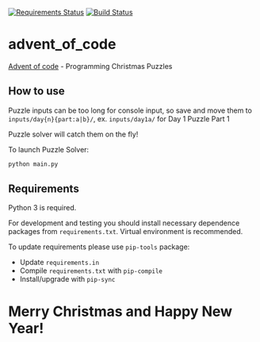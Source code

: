 [![Requirements Status](https://requires.io/github/lancelote/advent_of_code/requirements.svg?branch=master)](https://requires.io/github/lancelote/advent_of_code/requirements/?branch=master)
[![Build Status](https://travis-ci.org/lancelote/advent_of_code.svg)](https://travis-ci.org/lancelote/advent_of_code)

# advent_of_code

[Advent of code](http://adventofcode.com/) - Programming Christmas Puzzles

## How to use

Puzzle inputs can be too long for console input, so save and move them to
`inputs/day{n}{part:a|b}/`, ex. `inputs/day1a/` for Day 1 Puzzle Part 1

Puzzle solver will catch them on the fly!

To launch Puzzle Solver:
```bash
python main.py
```

## Requirements

Python 3 is required.

For development and testing you should install necessary dependence packages
from `requirements.txt`. Virtual environment is recommended.

To update requirements please use `pip-tools` package:

- Update `requirements.in`
- Compile `requirements.txt` with `pip-compile`
- Install/upgrade with `pip-sync`

# Merry Christmas and Happy New Year!
